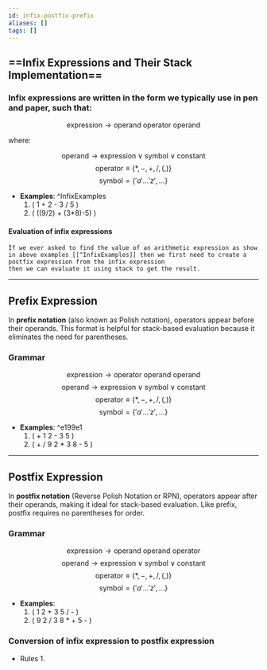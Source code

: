 ```yaml
---
id: infix-postfix-prefix
aliases: []
tags: []
---
```


## ==Infix Expressions and Their Stack Implementation==

### Infix expressions are written in the form we typically use in pen and paper, such that:

$$
\text{expression} \to \text{operand} \text{  } \text{operator} \text{  } \text{operand}
$$

where:

$$
\text{operand} \to \text{expression} \vee \text{symbol} \vee \text{constant}
$$
$$
\text{operator} \equiv \{*, -, +, /, (, ) \}
$$
$$
\text{symbol} = \{ 'a' \dots 'z',  \dots \}
$$

- **Examples**: ^InfixExamples
	1. \( 1 + 2 - 3 / 5 \)
	2. \( ((9/2) + (3\*8)-5) \)

####	 Evaluation of infix expressions 
	If we ever asked to find the value of an arithmetic expression as show in above examples [[^InfixExamples]] then we first need to create a postfix expression from the infix expression
	then we can evaluate it using stack to get the result.
---

## Prefix Expression

In **prefix notation** (also known as Polish notation), operators appear before their operands. This format is helpful for stack-based evaluation because it eliminates the need for parentheses.

### Grammar
$$
\text{expression} \to \text{operator} \text{ } \text{operand} \text{ } \text{operand}
$$
$$
\text{operand} \to \text{expression} \vee \text{symbol} \vee \text{constant}
$$
$$
\text{operator} \equiv \{ *, -, +, /, (, ) \}
$$
$$
\text{symbol} = \{ 'a' \dots 'z',  \dots \}
$$

- **Examples**: ^e199e1
	1. \( + 1 2 - 3 5 \) 
	2. \( + / 9 2 * 3 8 - 5 \)

---

## Postfix Expression

In **postfix notation** (Reverse Polish Notation or RPN), operators appear after their operands, making it ideal for stack-based evaluation. Like prefix, postfix requires no parentheses for order.

### Grammar
$$
\text{expression} \to \text{operand} \text{ } \text{operand} \text{ } \text{operator}
$$
$$
\text{operand} \to \text{expression} \vee \text{symbol} \vee \text{constant}
$$
$$
\text{operator} \equiv \{ *, -, +, /, (, ) \}
$$
$$
\text{symbol} = \{ 'a' \dots 'z',  \dots \}
$$

- **Examples**:
	1. \( 1 2 + 3 5 / - \) 
	2. \( 9 2 / 3 8 * + 5 - \)

### Conversion of infix expression to postfix expression

- Rules
	1. 

